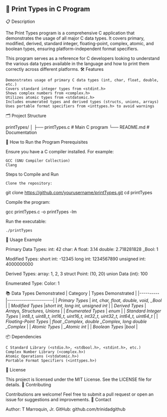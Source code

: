 📄 Print Types in C Program  
---
📋 Description

The Print Types program is a comprehensive C application that demonstrates the usage of all major C data types. It covers primary, modified, derived, standard integer, floating-point, complex, atomic, and boolean types, ensuring platform-independent format specifiers.

This program serves as a reference for C developers looking to understand the various data types available in the language and how to print them correctly across different platforms.
🛠️ Features

    Demonstrates usage of primary C data types (int, char, float, double, etc.)
    Covers standard integer types from <stdint.h>
    Shows complex numbers from <complex.h>
    Utilizes atomic types from <stdatomic.h>
    Includes enumerated types and derived types (structs, unions, arrays)
    Uses portable format specifiers from <inttypes.h> to avoid warnings

🗂️ Project Structure

printTypes/
│
├── printTypes.c    # Main C program
└── README.md       # Documentation

🚀 How to Run the Program
Prerequisites

Ensure you have a C compiler installed. For example:

    GCC (GNU Compiler Collection)
    Clang

Steps to Compile and Run

    Clone the repository:

git clone https://github.com/yourusername/printTypes.git
cd printTypes

Compile the program:

gcc printTypes.c -o printTypes -lm

Run the executable:

    ./printTypes

📖 Usage Example

Primary Data Types:
int: 42
char: A
float: 3.14
double: 2.718281828
_Bool: 1

Modified Types:
short int: -12345
long int: 1234567890
unsigned int: 4000000000

Derived Types:
array: 1, 2, 3
struct Point: (10, 20)
union Data (int): 100

Enumerated Type:
Color: 1

📚 Data Types Demonstrated
| Category |	Types Demonstrated |
|----------|-----------------------|
| *Primary Types* | *int, char, float, double, void, _Bool* |
| *Modified Types* |*short int, long int, unsigned int* |
| *Derived Types* |	*Arrays, Structures, Unions* |
| *Enumerated Types* | *enum* |
| *Standard Integer Types* | *int8_t, uint8_t, int16_t, uint16_t, int32_t, uint32_t, int64_t, uint64_t* |
| *Floating-Point Types* | *float _Complex, double _Complex, long double _Complex* |
| *Atomic Types* | *_Atomic int* |
| *Boolean Types* |*bool* |

📦 Dependencies

    C Standard Library (<stdio.h>, <stdbool.h>, <stdint.h>, etc.)
    Complex Number Library (<complex.h>)
    Atomic Operations (<stdatomic.h>)
    Portable Format Specifiers (<inttypes.h>)

📝 License

This project is licensed under the MIT License. See the LICENSE file for details.
🤝 Contributing

Contributions are welcome! Feel free to submit a pull request or open an issue for suggestions and improvements.
📧 Contact

Author: T Marroquin, Jr.
GitHub: github.com/trinidadgithub
